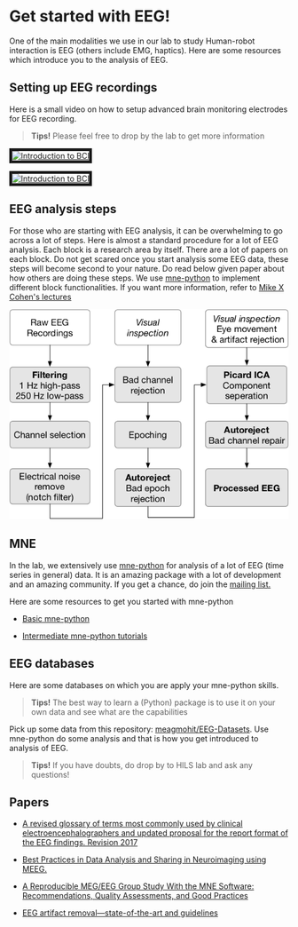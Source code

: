 # Get started with EEG!
One of the main modalities we use in our lab to study Human-robot interaction is EEG (others include EMG, haptics). Here are some resources which introduce you to the analysis of EEG. 

## Setting up EEG recordings 
Here is a small video on how to setup advanced brain monitoring electrodes for EEG recording. 

> **Tips!**
> Please feel free to drop by the lab to get more information

<a href="https://www.youtube.com/watch?v=RZtLw0lSGi4" target="_blank"><img src="http://img.youtube.com/vi/RZtLw0lSGi4/0.jpg"
alt="Introduction to BCI" width="240" height="180" border="5" /></a>

<a href="https://www.youtube.com/watch?v=bptpN6ybUSA" target="_blank"><img src="http://img.youtube.com/vi/bptpN6ybUSA/0.jpg"
alt="Introduction to BCI" width="240" height="180" border="5" /></a>


## EEG analysis steps 
For those who are starting with EEG analysis, it can be overwhelming to go across a lot of steps. Here is almost a standard procedure for a lot of EEG analysis. Each block is a research area by itself. There are a lot of papers on each block. Do not get scared once you start analysis some EEG data, these steps will become second to your nature. Do read below given paper about how others are doing these steps. We use [mne-python](https://www.nmr.mgh.harvard.edu/mne/stable/index.html) to implement different block functionalities. If you want more information, refer to [Mike X Cohen's lectures](http://mikexcohen.com/lectures.html) 

![](eeg_analysis.png)


## MNE 
In the lab, we extensively use [mne-python](https://www.nmr.mgh.harvard.edu/mne/stable/index.html) for analysis of a lot of EEG (time series in general) data. It is an amazing package with a lot of development and an amazing community. If you get a chance, do join the [mailing list.](https://mail.nmr.mgh.harvard.edu/mailman/listinfo/mne_analysis)

Here are some resources to get you started with mne-python 

* [Basic mne-python](https://mybinder.org/v2/gh/wmvanvliet/SNL_workshop_2019/master?filepath=SNL_workshop_2019.ipynb)

* [Intermediate mne-python tutorials](https://mne.tools/0.14/tutorials.html)

## EEG databases
Here are some databases on which you are apply your mne-python skills. 

> **Tips!** 
> The best way to learn a (Python) package is to use it on your own data and see what are the capabilities

Pick up some data from this repository: [meagmohit/EEG-Datasets](https://github.com/meagmohit/EEG-Datasets). Use mne-python do some analysis and that is how you get introduced to analysis of EEG.

> **Tips!**
> If you have doubts, do drop by to HILS lab and ask any questions!

## Papers
* [A revised glossary of terms most commonly used by clinical electroencephalographers and updated proposal for the report format of the EEG findings. Revision 2017](https://search.lib.buffalo.edu/discovery/fulldisplay?docid=sciversesciencedirect_elsevierS2467-981X(17)30021-5&context=PC&vid=01SUNY_BUF:everything&search_scope=UBSUNY&tab=EverythingUBSUNY&lang=en)

* [Best Practices in Data Analysis and Sharing in Neuroimaging using MEEG.](https://osf.io/a8dhx/)

* [A Reproducible MEG/EEG Group Study With the MNE Software: Recommendations, Quality Assessments, and Good Practices](https://www.frontiersin.org/articles/10.3389/fnins.2018.00530/full)

* [EEG artifact removal—state-of-the-art and guidelines](https://search.lib.buffalo.edu/discovery/fulldisplay?docid=iop10.1088/1741-2560/12/3/031001&context=PC&vid=01SUNY_BUF:everything&search_scope=UBSUNY&tab=EverythingUBSUNY&lang=en)